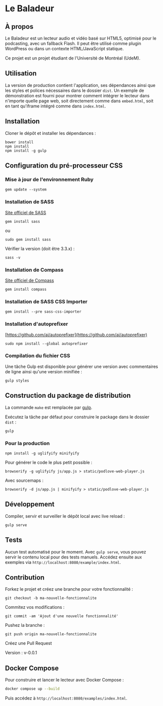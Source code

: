 # Le Baladeur

## À propos

Le Baladeur est un lecteur audio et vidéo basé sur HTML5, optimisé pour le podcasting, avec un fallback Flash. Il peut être utilisé comme plugin WordPress ou dans un contexte HTML/JavaScript statique.

Ce projet est un projet étudiant de l'Université de Montréal (UdeM).

## Utilisation

La version de production contient l'application, ses dépendances ainsi que les styles et polices nécessaires dans le dossier `dist`. Un exemple de démonstration est fourni pour montrer comment intégrer le lecteur dans n'importe quelle page web, soit directement comme dans `embed.html`, soit en tant qu'iframe intégré comme dans `index.html`.

## Installation

Cloner le dépôt et installer les dépendances :

    bower install
    npm install
    npm install -g gulp

## Configuration du pré-processeur CSS

### Mise à jour de l'environnement Ruby

    gem update --system

### Installation de SASS

[Site officiel de SASS](http://sass-lang.com/install)

    gem install sass

ou

    sudo gem install sass

Vérifier la version (doit être 3.3.x) :

    sass -v

### Installation de Compass

[Site officiel de Compass](http://compass-style.org/install/)

    gem install compass

### Installation de SASS CSS Importer

    gem install --pre sass-css-importer

### Installation d'autoprefixer

[https://github.com/ai/autoprefixer](https://github.com/ai/autoprefixer)

    sudo npm install --global autoprefixer

### Compilation du fichier CSS

Une tâche Gulp est disponible pour générer une version avec commentaires de ligne ainsi qu'une version minifiée :

    gulp styles

## Construction du package de distribution

La commande `make` est remplacée par [gulp](https://github.com/gulpjs/gulp/blob/master/docs/README.md).

Exécutez la tâche par défaut pour construire le package dans le dossier `dist` :

    gulp

### Pour la production

    npm install -g uglifyify minifyify

Pour générer le code le plus petit possible :

    browserify -g uglifyify js/app.js > static/podlove-web-player.js

Avec sourcemaps :

    browserify -d js/app.js | minifyify > static/podlove-web-player.js

## Développement

Compiler, servir et surveiller le dépôt local avec live reload :

    gulp serve

## Tests

Aucun test automatisé pour le moment. Avec `gulp serve`, vous pouvez servir le contenu local pour des tests manuels. Accédez ensuite aux exemples via `http://localhost:8080/example/index.html`.

## Contribution

Forkez le projet et créez une branche pour votre fonctionnalité :

    git checkout -b ma-nouvelle-fonctionnalite

Commitez vos modifications :

    git commit -am 'Ajout d'une nouvelle fonctionnalité'

Pushez la branche :

    git push origin ma-nouvelle-fonctionnalite

Créez une Pull Request

Version : v-0.0.1
## Docker Compose

Pour construire et lancer le lecteur avec Docker Compose :

```bash
docker compose up --build
```

Puis accédez à `http://localhost:8080/examples/index.html`.
